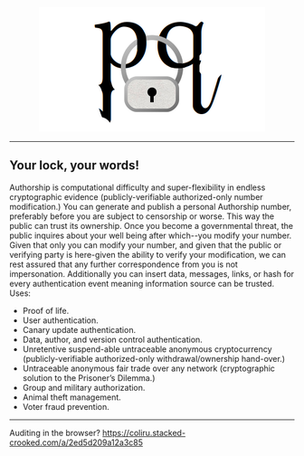 <p align="center">
  <img src="https://github.com/compromise-evident/Authorship/blob/main/Graphic.png">
</p>

-------------------------------------------------------------------------------
## Your lock, your words!

Authorship is computational difficulty and super-flexibility in endless
cryptographic evidence (publicly-verifiable authorized-only number modification.)
You can generate and publish a personal Authorship number, preferably before you
are subject to censorship or worse. This way the public can trust its ownership.
Once you become a governmental threat, the public inquires about your well being
after which--you modify your number. Given that only you can modify your number,
and given that the public or verifying party is here-given the ability to verify
your modification,  we can rest assured that any further correspondence from you
is not impersonation. Additionally you can insert data, messages, links, or hash
for every authentication event meaning information source can be trusted. Uses:

 * Proof of life.
 * User authentication.
 * Canary update authentication.
 * Data, author, and version control authentication.
 * Unretentive suspend-able untraceable anonymous cryptocurrency
   (publicly-verifiable authorized-only withdrawal/ownership hand-over.)
 * Untraceable anonymous fair trade over any network
   (cryptographic solution to the Prisoner’s Dilemma.)
 * Group and military authorization.
 * Animal theft management.
 * Voter fraud prevention.

------------------------------------------------------------------------------
Auditing in the browser? https://coliru.stacked-crooked.com/a/2ed5d209a12a3c85
